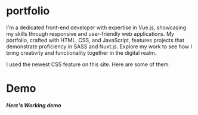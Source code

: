 # portfolio

I'm a dedicated front-end developer with expertise in Vue.js, showcasing my skills through responsive and user-friendly web applications. My portfolio, crafted with HTML, CSS, and JavaScript, features projects that demonstrate proficiency in SASS and Nuxt.js. Explore my work to see how I bring creativity and functionality together in the digital realm.


I used the newest CSS feature on this site. Here are some of them:

# Demo

##### Here's Working demo
